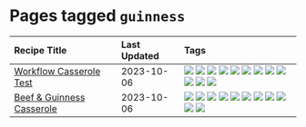 # Pages tagged `guinness`

|Recipe Title|Last Updated|Tags
|:---|:---|:---|
|[Workflow Casserole Test](../recipes/workflowcasseroletest.md)|2023-10-06|[![](https://img.shields.io/badge/tag-amazing-e5c1d4)](../tags/amazing.md) [![](https://img.shields.io/badge/tag-baked-e2596)](../tags/baked.md) [![](https://img.shields.io/badge/tag-braised-bb15fd)](../tags/braised.md) [![](https://img.shields.io/badge/tag-casserole-eadebe)](../tags/casserole.md) [![](https://img.shields.io/badge/tag-dinner-5b6ac0)](../tags/dinner.md) [![](https://img.shields.io/badge/tag-guinness-95446)](../tags/guinness.md) [![](https://img.shields.io/badge/tag-irish-4d8aaa)](../tags/irish.md) [![](https://img.shields.io/badge/tag-large_quantity-e4f90)](../tags/large_quantity.md) [![](https://img.shields.io/badge/tag-long_cook_time-acbc2f)](../tags/long_cook_time.md) [![](https://img.shields.io/badge/tag-long_prep_time-ad1215)](../tags/long_prep_time.md) [![](https://img.shields.io/badge/tag-messy-13fda6)](../tags/messy.md) [![](https://img.shields.io/badge/tag-testing-8a534c)](../tags/testing.md)|
|[Beef & Guinness Casserole](../recipes/beefandguinnesscasserole.md)|2023-10-06|[![](https://img.shields.io/badge/tag-amazing-e5c1d4)](../tags/amazing.md) [![](https://img.shields.io/badge/tag-baked-e2596)](../tags/baked.md) [![](https://img.shields.io/badge/tag-beef-427cd)](../tags/beef.md) [![](https://img.shields.io/badge/tag-casserole-eadebe)](../tags/casserole.md) [![](https://img.shields.io/badge/tag-guinness-95446)](../tags/guinness.md) [![](https://img.shields.io/badge/tag-irish-4d8aaa)](../tags/irish.md) [![](https://img.shields.io/badge/tag-large_quantity-e4f90)](../tags/large_quantity.md) [![](https://img.shields.io/badge/tag-long_cook_time-acbc2f)](../tags/long_cook_time.md) [![](https://img.shields.io/badge/tag-long_prep_time-ad1215)](../tags/long_prep_time.md) [![](https://img.shields.io/badge/tag-messy-13fda6)](../tags/messy.md) [![](https://img.shields.io/badge/tag-tricky-91514)](../tags/tricky.md)|